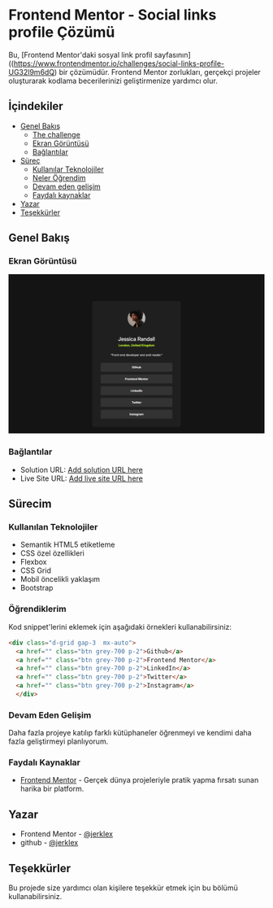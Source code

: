 # Frontend Mentor - Social links profile Çözümü

Bu, [Frontend Mentor'daki sosyal link profil sayfasının]((https://www.frontendmentor.io/challenges/social-links-profile-UG32l9m6dQ) bir çözümüdür. Frontend Mentor zorlukları, gerçekçi projeler oluşturarak kodlama becerilerinizi geliştirmenize yardımcı olur.

## İçindekiler
- [Genel Bakış](#genel-bakış)
  - [The challenge](#the-challenge)
  - [Ekran Görüntüsü](#ekran-görüntüsü)
  - [Bağlantılar](#bağlantılar)
- [Süreç](#Süreç)
  - [Kullanılar Teknolojiler](#kullanılar-teknolojiler)
  - [Neler Öğrendim](#neler-öğrendim)
  - [Devam eden gelişim](#devam-eden-gelişim)
  - [Faydalı kaynaklar](#faydalı-kaynaklar)
- [Yazar](#yazar)
- [Teşekkürler](#teşekkürler)

## Genel Bakış

### Ekran Görüntüsü

![](design/ss.png)

### Bağlantılar

- Solution URL: [Add solution URL here](https://github.com/jerklex/social-links-profile-main)
- Live Site URL: [Add live site URL here](https://jerklex.github.io/social-links-profile-main/)

## Sürecim

### Kullanılan Teknolojiler

- Semantik HTML5 etiketleme
- CSS özel özellikleri
- Flexbox
- CSS Grid
- Mobil öncelikli yaklaşım
- Bootstrap
### Öğrendiklerim

Kod snippet'lerini eklemek için aşağıdaki örnekleri kullanabilirsiniz:

```html
<div class="d-grid gap-3  mx-auto">
  <a href="" class="btn grey-700 p-2">Github</a>
  <a href="" class="btn grey-700 p-2">Frontend Mentor</a>
  <a href="" class="btn grey-700 p-2">LinkedIn</a>
  <a href="" class="btn grey-700 p-2">Twitter</a>
  <a href="" class="btn grey-700 p-2">Instagram</a>
  </div>
```
### Devam Eden Gelişim

Daha fazla projeye katılıp farklı kütüphaneler öğrenmeyi ve kendimi daha fazla geliştirmeyi planlıyorum.

### Faydalı Kaynaklar

- [Frontend Mentor](https://www.frontendmentor.io/) - Gerçek dünya projeleriyle pratik yapma fırsatı sunan harika bir platform.

## Yazar

- Frontend Mentor - [@jerklex](https://www.frontendmentor.io/profile/jerklex)
- github - [@jerklex](https://github.com/jerklex)

## Teşekkürler

Bu projede size yardımcı olan kişilere teşekkür etmek için bu bölümü kullanabilirsiniz.
